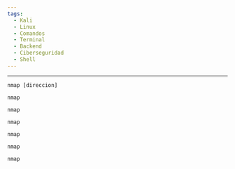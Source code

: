 ```yaml
---
tags:
  - Kali
  - Linux
  - Comandos
  - Terminal
  - Backend
  - Ciberseguridad
  - Shell
---
```

---
```shell
nmap [direccion]
```

```shell
nmap 
```

```shell
nmap 
```

```shell
nmap 
```

```shell
nmap 
```

```shell
nmap 
```

```shell
nmap 
```
